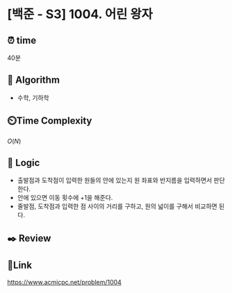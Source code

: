 # [백준 - S3] 1004. 어린 왕자

## ⏰ **time**

40분

## :pushpin: **Algorithm**

- 수학, 기하학

## ⏲️**Time Complexity**

$O(N)$

## :round_pushpin: **Logic**

- 출발점과 도착점이 입력한 원들의 안에 있는지 원 좌표와 반지름을 입력하면서 판단한다.
- 안에 있으면 이동 횟수에 +1을 해준다.
- 줄발점, 도착점과 입력한 점 사이의 거리를 구하고, 원의 넓이를 구해서 비교하면 된다.

## :black_nib: **Review**


## 📡**Link**

https://www.acmicpc.net/problem/1004
